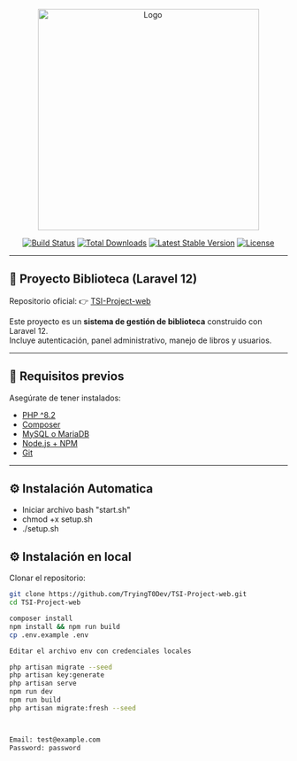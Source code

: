 
<p align="center">
  <a href="https://www.youtube.com/watch?v=yIpxrDfX6ek" target="_blank">
    <img src="https://pnganime.com/images/download/luffy-gear-5-colored-transparent-png" width="400" alt="Logo">
  </a>
</p>

<p align="center">
<a href="https://github.com/laravel/framework/actions"><img src="https://github.com/laravel/framework/workflows/tests/badge.svg" alt="Build Status"></a>
<a href="https://packagist.org/packages/laravel/framework"><img src="https://img.shields.io/packagist/dt/laravel/framework" alt="Total Downloads"></a>
<a href="https://packagist.org/packages/laravel/framework"><img src="https://img.shields.io/packagist/v/laravel/framework" alt="Latest Stable Version"></a>
<a href="https://packagist.org/packages/laravel/framework"><img src="https://img.shields.io/packagist/l/laravel/framework" alt="License"></a>
</p>

---

## 📖 Proyecto Biblioteca (Laravel 12)

Repositorio oficial: 👉 [TSI-Project-web](https://github.com/TryingT0Dev/TSI-Project-web)  

Este proyecto es un **sistema de gestión de biblioteca** construido con Laravel 12.  
Incluye autenticación, panel administrativo, manejo de libros y usuarios.  

---

## 🚀 Requisitos previos

Asegúrate de tener instalados:

- [PHP ^8.2](https://www.php.net/)
- [Composer](https://getcomposer.org/)
- [MySQL o MariaDB](https://www.mysql.com/)
- [Node.js + NPM](https://nodejs.org/)
- [Git](https://git-scm.com/)

---
## ⚙️ Instalación Automatica
- Iniciar archivo bash "start.sh"
- chmod +x setup.sh
- ./setup.sh

## ⚙️ Instalación en local

Clonar el repositorio:

```bash
git clone https://github.com/TryingT0Dev/TSI-Project-web.git
cd TSI-Project-web

composer install
npm install && npm run build
cp .env.example .env

Editar el archivo env con credenciales locales

php artisan migrate --seed
php artisan key:generate
php artisan serve
npm run dev
npm run build
php artisan migrate:fresh --seed



Email: test@example.com
Password: password
